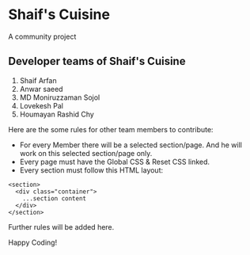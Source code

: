 # Shaif's Cuisine

A community project

## Developer teams of Shaif's Cuisine

1. Shaif Arfan
1. Anwar saeed
1. MD Moniruzzaman Sojol
1. Lovekesh Pal
1. Houmayan Rashid Chy

Here are the some rules for other team members to contribute:

- For every Member there will be a selected section/page. And he will work on this selected section/page only.
- Every page must have the Global CSS & Reset CSS linked.
- Every section must follow this HTML layout:

```
<section>
  <div class="container">
    ...section content
  </div>
</section>
```

Further rules will be added here.

Happy Coding!
